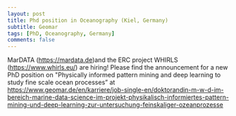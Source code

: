 ```yaml
---
layout: post
title: Phd position in Oceanography (Kiel, Germany)
subtitle: Geomar
tags: [PhD, Oceanography, Germany]
comments: false
---
```

MarDATA (https://mardata.de)and the ERC project WHIRLS (https://www.whirls.eu/) are hiring! Please find the announcement for a new PhD position on "Physically informed pattern mining and deep learning to study fine scale ocean processes” at  https://www.geomar.de/en/karriere/job-single-en/doktorandin-m-w-d-im-bereich-marine-data-science-im-projekt-physikalisch-informiertes-pattern-mining-und-deep-learning-zur-untersuchung-feinskaliger-ozeanprozesse

